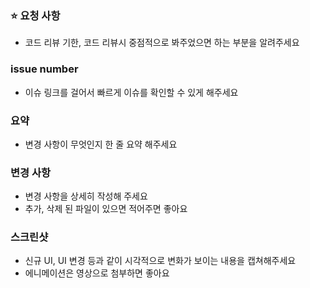 ### ⭐️ 요청 사항
- 코드 리뷰 기한, 코드 리뷰시 중점적으로 봐주었으면 하는 부분을 알려주세요

### issue number
- 이슈 링크를 걸어서 빠르게 이슈를 확인할 수 있게 해주세요

### 요약
- 변경 사항이 무엇인지 한 줄 요약 해주세요

### 변경 사항
- 변경 사항을 상세히 작성해 주세요
- 추가, 삭제 된 파일이 있으면 적어주면 좋아요

### 스크린샷
- 신규 UI, UI 변경 등과 같이 시각적으로 변화가 보이는 내용을 캡쳐해주세요
- 에니메이션은 영상으로 첨부하면 좋아요
